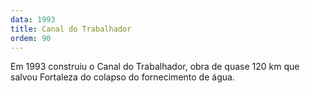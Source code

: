 ```yaml
---
data: 1993
title: Canal do Trabalhador
ordem: 90
---
```

Em 1993 construiu o Canal do Trabalhador, obra de quase 120 km que salvou Fortaleza do colapso do fornecimento de água.